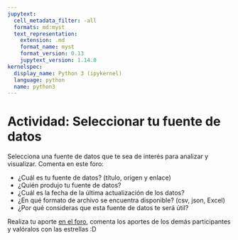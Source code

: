 ```yaml
---
jupytext:
  cell_metadata_filter: -all
  formats: md:myst
  text_representation:
    extension: .md
    format_name: myst
    format_version: 0.13
    jupytext_version: 1.14.0
kernelspec:
  display_name: Python 3 (ipykernel)
  language: python
  name: python3
---
```


# Actividad: Seleccionar tu fuente de datos

Selecciona una fuente de datos que te sea de interés para analizar y visualizar. Comenta en este foro:

- ¿Cuál es tu fuente de datos? (título, origen y enlace)
- ¿Quién produjo tu fuente de datos?
- ¿Cuál es la fecha de la última actualización de los datos?
- ¿En qué formato de archivo se encuentra disponible? (csv, json, Excel)
- ¿Por qué consideras que esta fuente de datos te será útil?

Realiza tu aporte [en el foro](https://github.com/MOOC-UNAM-Publico/curso-datos/issues/new?title=Actividad%20fuente%20de%20datos&body=El%20contenido%20de%20tu%20%20actividad.), comenta los aportes de los demás participantes y valóralos con las estrellas :D
